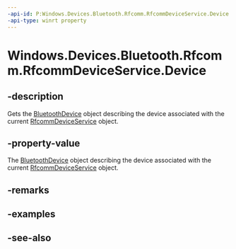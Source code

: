 ----api-id: P:Windows.Devices.Bluetooth.Rfcomm.RfcommDeviceService.Device
-api-type: winrt property
---<!-- Property syntaxpublic Windows.Devices.Bluetooth.BluetoothDevice Device { get; }--># Windows.Devices.Bluetooth.Rfcomm.RfcommDeviceService.Device## -descriptionGets the [BluetoothDevice](../windows.devices.bluetooth/bluetoothdevice.md) object describing the device associated with the current [RfcommDeviceService](rfcommdeviceservice.md) object.## -property-valueThe [BluetoothDevice](../windows.devices.bluetooth/bluetoothdevice.md) object describing the device associated with the current [RfcommDeviceService](rfcommdeviceservice.md) object.## -remarks## -examples## -see-also